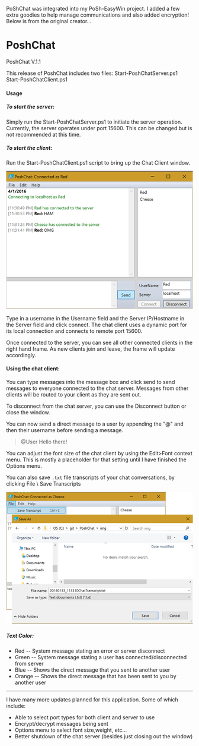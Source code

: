 PoShChat was integrated into my PoSh-EasyWin project. I added a few extra goodies to help manage communications and also added encryption!
Below is from the original creator...

PoshChat
========
PoshChat V.1.1

This release of PoshChat includes two files:
Start-PoshChatServer.ps1
Start-PoshChatClient.ps1

#### Usage

##### To start the server:
Simply run the Start-PoshChatServer.ps1 to initiate the server operation.
Currently, the server operates under port 15600. This can be changed but is not recommended at this time. 

##### To start the client:
Run the Start-PoshChatClient.ps1 script to bring up the Chat Client window. 

![Chat Client UI](https://raw.githubusercontent.com/1RedOne/PoshChat/master/img/chatClient.png)

Type in a username in the Username field and the Server IP/Hostname
in the Server field and click connect. The chat client uses a dynamic port for its local connection and connects to remote port 15600.

Once connected to the server, you can see all other connected clients in the right hand frame. As new clients join and leave, the frame will update accordingly.


#### Using the chat client:

You can type messages into the message box and click send to send messages to everyone connected to the chat server. Messages from other clients will be routed
to your client as they are sent out.

To disconnect from the chat server, you can use the Disconnect button or close the window.

You can now send a direct message to a user by appending the "@" and then their username before sending a message.

> @User Hello there!

You can adjust the font size of the chat client by using the Edit>Font context menu. This is mostly a placeholder for that setting until I have finished the Options menu.

You can also save `.txt` file transcripts of your chat conversations, by clicking File \ Save Transcripts

![Chat Client UI](https://raw.githubusercontent.com/1RedOne/PoshChat/master/img/SaveTranscripts.png)

##### Text Color:

* Red -- System message stating an error or server disconnect
* Green -- System message stating a user has connected/disconnected from server
* Blue -- Shows the direct message that you sent to another user
* Orange -- Shows the direct message that has been sent to you by another user

---------------------------------

I have many more updates planned for this application. Some of which include:
* Able to select port types for both client and server to use
* Encrypt/decrypt messages being sent
* Options menu to select font size,weight, etc...
* Better shutdown of the chat server (besides just closing out the window)
